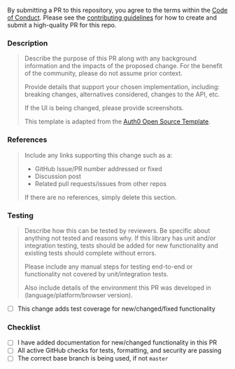 By submitting a PR to this repository, you agree to the terms within the [Code of Conduct](https://github.com/strongdm/garden-repo-template/blob/main/CODE_OF_CONDUCT.md). Please see the [contributing guidelines](https://github.com/strongdm/garden-repo-template/blob/main/CONTRIBUTING.md) for how to create and submit a high-quality PR for this repo.

### Description

> Describe the purpose of this PR along with any background information and the impacts of the proposed change. For the benefit of the community, please do not assume prior context.
>
> Provide details that support your chosen implementation, including: breaking changes, alternatives considered, changes to the API, etc.
>
> If the UI is being changed, please provide screenshots.
> 
> This template is adapted from the [Auth0 Open Source Template](https://github.com/auth0/open-source-template/blob/master/.github/PULL_REQUEST_TEMPLATE.md).


### References

> Include any links supporting this change such as a:
>
> - GitHub Issue/PR number addressed or fixed
> - Discussion post
> - Related pull requests/issues from other repos
>
> If there are no references, simply delete this section.

### Testing

> Describe how this can be tested by reviewers. Be specific about anything not tested and reasons why. If this library has unit and/or integration testing, tests should be added for new functionality and existing tests should complete without errors.
>
> Please include any manual steps for testing end-to-end or functionality not covered by unit/integration tests.
>
> Also include details of the environment this PR was developed in (language/platform/browser version).

- [ ] This change adds test coverage for new/changed/fixed functionality

### Checklist

- [ ] I have added documentation for new/changed functionality in this PR 
- [ ] All active GitHub checks for tests, formatting, and security are passing
- [ ] The correct base branch is being used, if not `master`
